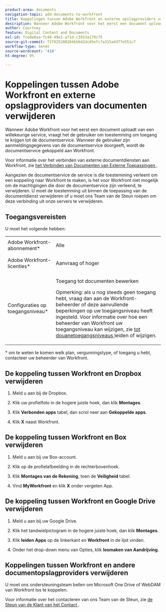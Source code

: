 ```yaml
---
product-area: documents
navigation-topic: add-documents-to-workfront
title: Koppelingen tussen Adobe Workfront en externe opslagproviders van documenten verwijderen
description: Wanneer Adobe Workfront voor het eerst een document uploadt van een willekeurige service, vraagt het de gebruiker om toestemming om toegang te krijgen tot de documentservice. Wanneer de gebruiker zijn aanmeldingsgegevens van de documentservice doorgeeft, wordt de documentservice gekoppeld aan Workfront.
author: Courtney
feature: Digital Content and Documents
exl-id: fce8e8aa-fc48-49e1-a71d-c3933a179cf5
source-git-commit: f2f825280204b56d2dc85efc7a315a4377e551c7
workflow-type: tm+mt
source-wordcount: '410'
ht-degree: 0%

---
```


# Koppelingen tussen Adobe Workfront en externe opslagproviders van documenten verwijderen

Wanneer Adobe Workfront voor het eerst een document uploadt van een willekeurige service, vraagt het de gebruiker om toestemming om toegang te krijgen tot de documentservice. Wanneer de gebruiker zijn aanmeldingsgegevens van de documentservice doorgeeft, wordt de documentservice gekoppeld aan Workfront.

Voor informatie over het verbinden van externe documentdiensten aan Workfront, zie [ het Verbinden van Documenten van Externe Toepassingen ](../../documents/adding-documents-to-workfront/link-documents-from-external-apps.md).

Aangezien de documentservice de service is die toestemming verleent om een koppeling naar Workfront te maken, is het voor Workfront niet mogelijk om de machtigingen die door de documentservice zijn verleend, te verwijderen. U moet de toestemming uit binnen de toepassing van de documentdienst verwijderen of u moet ons Team van de Steun roepen om deze verbinding uit onze servers te verwijderen.

## Toegangsvereisten

U moet het volgende hebben:

<table style="table-layout:auto"> 
 <col> 
 <col> 
 <tbody> 
  <tr> 
   <td role="rowheader">Adobe Workfront-abonnement*</td> 
   <td> <p> Alle</p> </td> 
  </tr> 
  <tr> 
   <td role="rowheader">Adobe Workfront-licenties*</td> 
   <td> <p>Aanvraag of hoger</p> </td> 
  </tr> 
  <tr> 
   <td role="rowheader">Configuraties op toegangsniveau*</td> 
   <td> <p>Toegang tot documenten bewerken</p> <p>Opmerking: als u nog steeds geen toegang hebt, vraag dan aan de Workfront-beheerder of deze aanvullende beperkingen op uw toegangsniveau heeft ingesteld. Voor informatie over hoe een beheerder van Workfront uw toegangsniveau kan wijzigen, zie <a href="../../administration-and-setup/add-users/configure-and-grant-access/create-modify-access-levels.md" class="MCXref xref"> tot douanetoegangsniveaus </a> leiden of wijzigen.</p> </td> 
  </tr> 
 </tbody> 
</table>

&#42; om te weten te komen welk plan, vergunningstype, of toegang u hebt, contacteer uw beheerder van Workfront.

## De koppeling tussen Workfront en Dropbox verwijderen

1. Meld u aan bij de Dropbox.
1. Klik uw profielfoto in de hogere juiste hoek, dan klik **Montages**.
1. Klik **Verbonden apps** tabel, dan scrol neer aan **Gekoppelde apps**.

1. Klik **X** naast Workfront.

## De koppeling tussen Workfront en Box verwijderen

1. Meld u aan bij uw Box-account.
1. Klik op de profielafbeelding in de rechterbovenhoek.
1. Klik **Montages van de Rekening**, toen de **Veiligheid** tabel.

1. Vind **MyWorkfront** en klik **X** onder vergeten App.

## De koppeling tussen Workfront en Google Drive verwijderen

1. Meld u aan bij uw Google Drive.
1. Klik het tandwielpictogram in de hogere juiste hoek, dan klik **Montages**.
1. Klik **leiden Apps** op de linkerkant en **Workfront** in de lijst vinden.

1. Onder het drop-down menu van Opties, klik **losmaken van Aandrijving**.

## Koppelingen tussen Workfront en andere documentopslagproviders verwijderen

U moet ons ondersteuningsteam bellen om Microsoft One Drive of WebDAM van Workfront los te koppelen.

Voor informatie over het contacteren van ons Team van de Steun, zie [ de Steun van de Klant van het Contact ](../../workfront-basics/tips-tricks-and-troubleshooting/contact-customer-support.md).

